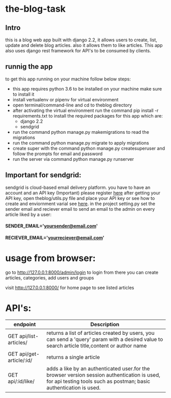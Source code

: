 # the-blog-task
## Intro
  this is a blog web app built with django 2.2, it allows users to create, list, update and delete blog articles. also it allows them to like articles.
  This app also uses django rest framework for API's to be consumed by clients.
## runnig the app
  to get this app running on your machine follow below steps:
  - this app requires python 3.6 to be installed on your machine make sure to install it
  - install vertualenv or pipenv for virtual environment
  - open terminal/command-line and cd to theblog directory
  - after activating the virtual environment  run the command pip install -r requirements.txt to install the required packages for this app which are:
    - django 2.2
    - sendgrid
  - run the command python manage.py makemigrations to read the migrations
  - run the command python manage.py migrate to apply migrations
  - create super with the command python manage.py createsuperuser and follow the prompts for email and password 
  - run the server via command python manage.py runserver
## Important for sendgrid:
  sendgrid is cloud-based email delivery platform. you have to have an account and an API key (Important) please register [here](https://signup.sendgrid.com/)
  after getting your API key, open theblog/utils.py file and place your API key or see how to create and enviornment varial see [here](https://app.sendgrid.com/guide/integrate/langs/python).
  in the project setting.py set the sender email and reciever email to send an email to the admin on every article liked by a user:
#### SENDER_EMAIL='yoursender@email.com'
#### RECIEVER_EMAIL='yourreciever@email.com'

# usage from browser:
go to http://127.0.0.1:8000/admin/login to login
from there you can create articles, categories, add users and groups

visit http://127.0.0.1:8000/ for home page to see listed articles

# API's:
endpoint|Description 
 ------------- | -------------
GET api/list-articles/ | returns a list of articles created by users, you can send a 'query' param with a desired value to search article title,content or author name
GET api/get-article/:id/ | returns a single article
GET api/:id/like/| adds a like by an authenticated user.for the browser version session authentication is used, for api testing tools such as postman; basic authentication is used.
